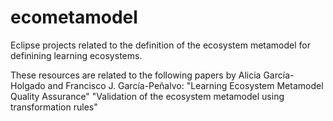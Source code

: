 # ecometamodel
Eclipse projects related to the definition of the ecosystem metamodel for definining learning ecosystems. 

These resources are related to the following papers by Alicia García-Holgado and Francisco J. García-Peñalvo:
"Learning Ecosystem Metamodel Quality Assurance"
"Validation of the ecosystem metamodel using transformation rules"